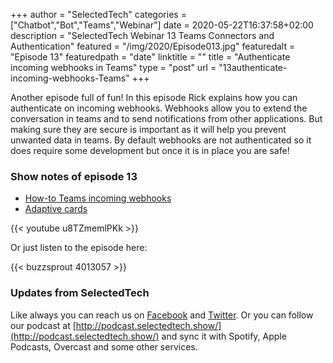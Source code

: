 +++
author = "SelectedTech"
categories = ["Chatbot","Bot","Teams","Webinar"]
date = 2020-05-22T16:37:58+02:00
description = "SelectedTech Webinar 13 Teams Connectors and Authentication"
featured = "/img/2020/Episode013.jpg"
featuredalt = "Episode 13"
featuredpath = "date"
linktitle = ""
title = "Authenticate incoming webhooks in Teams"
type = "post"
url = "13authenticate-incoming-webhooks-Teams"
+++

Another episode full of fun! In this episode Rick explains how you can authenticate on incoming webhooks. Webhooks allow you to extend the conversation in teams and to send notifications from other applications. But making sure they are secure is important as it will help you prevent unwanted data in teams. By default webhooks are not authenticated so it does require some development but once it is in place you are safe!

### Show notes of episode 13

- [How-to Teams incoming webhooks](https://docs.microsoft.com/en-us/microsoftteams/platform/webhooks-and-connectors/how-to/add-incoming-webhook)
- [Adaptive cards](https://docs.microsoft.com/en-us/microsoftteams/platform/task-modules-and-cards/what-are-cards)

{{< youtube u8TZmemlPKk >}}

Or just listen to the episode here:

{{< buzzsprout 4013057 >}}

### Updates from SelectedTech

Like always you can reach us on [Facebook](https://www.facebook.com/SelectedTechPage/) and [Twitter](https://twitter.com/selectedtech). Or you can follow our podcast at [http://podcast.selectedtech.show/](http://podcast.selectedtech.show/) and sync it with Spotify, Apple Podcasts, Overcast and some other services.
